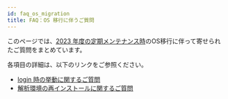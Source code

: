 ```yaml
---
id: faq_os_migration
title: FAQ：OS 移行に伴うご質問
---
```


このページでは、[<u>2023 年度の定期メンテナンス時</u>](/blog/2023-11-24-scheduled-maintenance)のOS移行に伴って寄せられたご質問をまとめています。

各項目の詳細は、以下のリンクをご参照ください。

- [<u>login 時の挙動に関するご質問</u>](/faq/faq_os_migration_login)
- [<u>解析環境の再インストールに関するご質問</u>](/faq/faq_os_migration_env-var)

